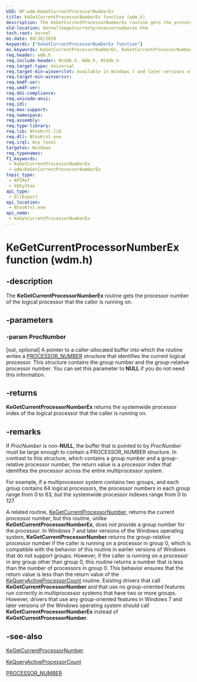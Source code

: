 ```yaml
---
UID: NF:wdm.KeGetCurrentProcessorNumberEx
title: KeGetCurrentProcessorNumberEx function (wdm.h)
description: The KeGetCurrentProcessorNumberEx routine gets the processor number of the logical processor that the caller is running on.
old-location: kernel\kegetcurrentprocessornumberex.htm
tech.root: kernel
ms.date: 04/30/2018
keywords: ["KeGetCurrentProcessorNumberEx function"]
ms.keywords: KeGetCurrentProcessorNumberEx, KeGetCurrentProcessorNumberEx routine [Kernel-Mode Driver Architecture], k105_3eea6705-7267-452a-88c2-1597c6f19828.xml, kernel.kegetcurrentprocessornumberex, wdm/KeGetCurrentProcessorNumberEx
req.header: wdm.h
req.include-header: Ntddk.h, Wdm.h, Ntddk.h
req.target-type: Universal
req.target-min-winverclnt: Available in Windows 7 and later versions of Windows.
req.target-min-winversvr: 
req.kmdf-ver: 
req.umdf-ver: 
req.ddi-compliance: 
req.unicode-ansi: 
req.idl: 
req.max-support: 
req.namespace: 
req.assembly: 
req.type-library: 
req.lib: NtosKrnl.lib
req.dll: NtosKrnl.exe
req.irql: Any level
targetos: Windows
req.typenames: 
f1_keywords:
 - KeGetCurrentProcessorNumberEx
 - wdm/KeGetCurrentProcessorNumberEx
topic_type:
 - APIRef
 - kbSyntax
api_type:
 - DllExport
api_location:
 - NtosKrnl.exe
api_name:
 - KeGetCurrentProcessorNumberEx
---
```


# KeGetCurrentProcessorNumberEx function (wdm.h)


## -description

The <b>KeGetCurrentProcessorNumberEx</b> routine gets the processor number of the logical processor that the caller is running on.

## -parameters

### -param ProcNumber 

[out, optional]
A pointer to a caller-allocated buffer into which the routine writes a <a href="/windows-hardware/drivers/ddi/miniport/ns-miniport-_processor_number">PROCESSOR_NUMBER</a> structure that identifies the current logical processor. This structure contains the group number and the group-relative processor number. You can set this parameter to <b>NULL</b> if you do not need this information.

## -returns

<b>KeGetCurrentProcessorNumberEx</b> returns the systemwide processor index of the logical processor that the caller is running on.

## -remarks

If <i>ProcNumber</i> is non-<b>NULL</b>, the buffer that is pointed to by <i>ProcNumber</i> must be large enough to contain a PROCESSOR_NUMBER structure. In contrast to this structure, which contains a group number and a group-relative processor number, the return value is a processor index that identifies the processor across the entire multiprocessor system.

For example, if a multiprocessor system contains two groups, and each group contains 64 logical processors, the processor numbers in each group range from 0 to 63, but the systemwide processor indexes range from 0 to 127.

A related routine, <a href="/windows-hardware/drivers/ddi/ntddk/nf-ntddk-kegetcurrentprocessornumber">KeGetCurrentProcessorNumber</a>, returns the current processor number, but this routine, unlike <b>KeGetCurrentProcessorNumberEx</b>, does not provide a group number for the processor. In Windows 7 and later versions of the Windows operating system, <b>KeGetCurrentProcessorNumber</b> returns the group-relative processor number if the caller is running on a processor in group 0, which is compatible with the behavior of this routine in earlier versions of Windows that do not support groups. However, if the caller is running on a processor in any group other than group 0, this routine returns a number that is less than the number of processors in group 0. This behavior ensures that the return value is less than the return value of the <a href="/windows-hardware/drivers/ddi/wdm/nf-wdm-kequeryactiveprocessorcount">KeQueryActiveProcessorCount</a> routine. Existing drivers that call <b>KeGetCurrentProcessorNumber</b> and that use no group-oriented features run correctly in multiprocessor systems that have two or more groups. However, drivers that use any group-oriented features in Windows 7 and later versions of the Windows operating system should call <b>KeGetCurrentProcessorNumberEx</b> instead of <b>KeGetCurrentProcessorNumber</b>.

## -see-also

<a href="/windows-hardware/drivers/ddi/ntddk/nf-ntddk-kegetcurrentprocessornumber">KeGetCurrentProcessorNumber</a>



<a href="/windows-hardware/drivers/ddi/wdm/nf-wdm-kequeryactiveprocessorcount">KeQueryActiveProcessorCount</a>



<a href="/windows-hardware/drivers/ddi/miniport/ns-miniport-_processor_number">PROCESSOR_NUMBER</a>
